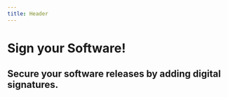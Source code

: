 ```yaml
---
title: Header
---
```

# Sign your Software!

## Secure your software releases by adding digital signatures.